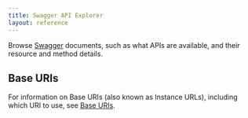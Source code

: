 ```yaml
---
title: Swagger API Explorer
layout: reference
---
```


Browse [Swagger](https://swagger.io/) documents, such as what APIs are available, and their resource and method details.

## Base URIs

For information on Base URIs (also known as Instance URLs), including which URI to use, see [Base URIs](/platform/base-uris.html).
